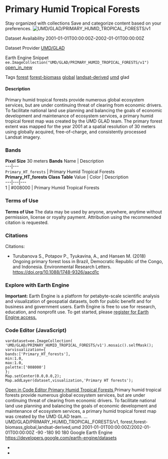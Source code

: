  
#  Primary Humid Tropical Forests 
Stay organized with collections  Save and categorize content based on your preferences. 
![UMD/GLAD/PRIMARY_HUMID_TROPICAL_FORESTS/v1](https://developers.google.com/earth-engine/datasets/images/UMD/UMD_GLAD_PRIMARY_HUMID_TROPICAL_FORESTS_v1_sample.png) 

Dataset Availability
    2001-01-01T00:00:00Z–2002-01-01T00:00:00Z 

Dataset Provider
     [ UMD/GLAD ](https://glad.umd.edu/dataset/primary-forest-humid-tropics) 

Earth Engine Snippet
     `    ee.ImageCollection("UMD/GLAD/PRIMARY_HUMID_TROPICAL_FORESTS/v1")   ` [ open_in_new ](https://code.earthengine.google.com/?scriptPath=Examples:Datasets/UMD/UMD_GLAD_PRIMARY_HUMID_TROPICAL_FORESTS_v1) 

Tags
     [forest](https://developers.google.com/earth-engine/datasets/tags/forest) [forest-biomass](https://developers.google.com/earth-engine/datasets/tags/forest-biomass) [global](https://developers.google.com/earth-engine/datasets/tags/global) [landsat-derived](https://developers.google.com/earth-engine/datasets/tags/landsat-derived) [umd](https://developers.google.com/earth-engine/datasets/tags/umd)
glad
#### Description
Primary humid tropical forests provide numerous global ecosystem services, but are under continuing threat of clearing from economic drivers. To facilitate national land use planning and balancing the goals of economic development and maintenance of ecosystem services, a primary humid tropical forest map was created by the UMD GLAD team. The primary forest extent was mapped for the year 2001 at a spatial resolution of 30 meters using globally acquired, free-of-charge, and consistently processed Landsat imagery.
### Bands
**Pixel Size** 30 meters 
**Bands**
Name | Description  
---|---  
`Primary_HT_forests` | Primary Humid Tropical Forests  
**Primary_HT_forests Class Table**
Value | Color | Description  
---|---|---  
1 | #008000 | Primary Humid Tropical Forests  
### Terms of Use
**Terms of Use**
The data may be used by anyone, anywhere, anytime without permission, license or royalty payment. Attribution using the recommended citation is requested.
### Citations
Citations:
  * Turubanova S., Potapov P., Tyukavina, A., and Hansen M. (2018) Ongoing primary forest loss in Brazil, Democratic Republic of the Congo, and Indonesia. Environmental Research Letters. <https://doi.org/10.1088/1748-9326/aacd1c>


### Explore with Earth Engine
**Important:** Earth Engine is a platform for petabyte-scale scientific analysis and visualization of geospatial datasets, both for public benefit and for business and government users. Earth Engine is free to use for research, education, and nonprofit use. To get started, please [register for Earth Engine access.](https://console.cloud.google.com/earth-engine)
### Code Editor (JavaScript)
```
vardataset=ee.ImageCollection(
'UMD/GLAD/PRIMARY_HUMID_TROPICAL_FORESTS/v1').mosaic().selfMask();
varvisualization={
bands:['Primary_HT_forests'],
min:1.0,
max:1.0,
palette:['008000']
};
Map.setCenter(0.0,0.0,2);
Map.addLayer(dataset,visualization,'Primary HT forests');
```
[ Open in Code Editor ](https://code.earthengine.google.com/?scriptPath=Examples:Datasets/UMD/UMD_GLAD_PRIMARY_HUMID_TROPICAL_FORESTS_v1)
[ Primary Humid Tropical Forests ](https://developers.google.com/earth-engine/datasets/catalog/UMD_GLAD_PRIMARY_HUMID_TROPICAL_FORESTS_v1)
Primary humid tropical forests provide numerous global ecosystem services, but are under continuing threat of clearing from economic drivers. To facilitate national land use planning and balancing the goals of economic development and maintenance of ecosystem services, a primary humid tropical forest map was created by the UMD GLAD team. …
UMD/GLAD/PRIMARY_HUMID_TROPICAL_FORESTS/v1, forest,forest-biomass,global,landsat-derived,umd 
2001-01-01T00:00:00Z/2002-01-01T00:00:00Z
-90 -180 90 180 
Google Earth Engine
https://developers.google.com/earth-engine/datasets
  * [ ](https://doi.org/https://glad.umd.edu/dataset/primary-forest-humid-tropics)
  * [ ](https://doi.org/https://developers.google.com/earth-engine/datasets/catalog/UMD_GLAD_PRIMARY_HUMID_TROPICAL_FORESTS_v1)


